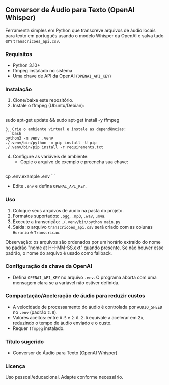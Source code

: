 ## Conversor de Áudio para Texto (OpenAI Whisper)

Ferramenta simples em Python que transcreve arquivos de áudio locais para texto em português usando o modelo Whisper da OpenAI e salva tudo em `transcricoes_api.csv`.

### Requisitos
- Python 3.10+
- ffmpeg instalado no sistema
- Uma chave de API da OpenAI (`OPENAI_API_KEY`)

### Instalação
1. Clone/baixe este repositório.
2. Instale o ffmpeg (Ubuntu/Debian):
   ```bash
sudo apt-get update && sudo apt-get install -y ffmpeg
   ```
3. Crie o ambiente virtual e instale as dependências:
   ```bash
python3 -m venv .venv
./.venv/bin/python -m pip install -U pip
./.venv/bin/pip install -r requirements.txt
   ```
4. Configure as variáveis de ambiente:
   - Copie o arquivo de exemplo e preencha sua chave:
     ```bash
cp .env.example .env
     ```
   - Edite `.env` e defina `OPENAI_API_KEY`.

### Uso
1. Coloque seus arquivos de áudio na pasta do projeto.
2. Formatos suportados: `.ogg`, `.mp3`, `.wav`, `.m4a`.
3. Execute a transcrição:
   ```./.venv/bin/python main.py```
4. Saída: o arquivo `transcricoes_api.csv` será criado com as colunas `Horario` e `Transcricao`.

Observação: os arquivos são ordenados por um horário extraído do nome no padrão "nome at HH-MM-SS.ext" quando presente. Se não houver esse padrão, o nome do arquivo é usado como fallback.

### Configuração da chave da OpenAI
- Defina `OPENAI_API_KEY` no arquivo `.env`. O programa aborta com uma mensagem clara se a variável não estiver definida.

### Compactação/Aceleração de áudio para reduzir custos
- A velocidade de processamento do áudio é controlada por `AUDIO_SPEED` no `.env` (padrão `2.0`).
- Valores aceitos: entre `0.5` e `2.0`. `2.0` equivale a acelerar em 2x, reduzindo o tempo de áudio enviado e o custo.
- Requer `ffmpeg` instalado.

### Título sugerido
- Conversor de Áudio para Texto (OpenAI Whisper)

### Licença
Uso pessoal/educacional. Adapte conforme necessário.
